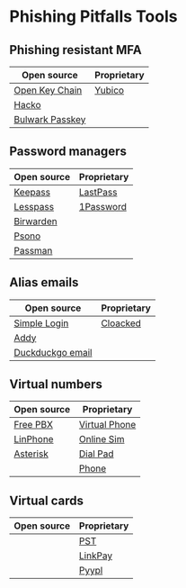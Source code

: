# Phishing Pitfalls Tools

## Phishing resistant MFA
|                     Open source                     |               Proprietary              |
|-----------------------------------------------------|----------------------------------------|
|     [Open Key Chain](https://www.openkeychain.org/) |     [Yubico](https://www.yubico.com/)  |
|      [Hacko](https://www.hanko.io/)                 |                                        |
| [Bulwark Passkey](https://bulwark.id/)              |                                        |


## Password managers
|                     Open source                       |               Proprietary                      |
|-------------------------------------------------------|------------------------------------------------|
|     [Keepass](https://keepass.info/)                  | [LastPass](https://www.lastpass.com/)          |
|      [Lesspass](https://www.lesspass.com)             | [1Password](https://1password.com/)            |
| [Birwarden](https://bitwarden.com/pricing/)           |                                                |
| [Psono](https://psono.com/)                           |                                                |
| [Passman](https://www.passman.cc/)                    |                                                |

## Alias emails
|                     Open source                       |               Proprietary                      |
|-------------------------------------------------------|------------------------------------------------|
|[Simple Login](https://simplelogin.io/)                | [Cloacked](https://www.cloaked.com/)           |
|[Addy](https://addy.io)                                |
|[Duckduckgo email](https://duckduckgo.com/email/)      |

## Virtual numbers
|                     Open source                       |               Proprietary                      |
|-------------------------------------------------------|------------------------------------------------|
|[Free PBX](https://www.freepbx.org/)                   |[Virtual Phone](https://www.virtualphone.com/)  |
|[LinPhone](https://www.linphone.org/)                  |[Online Sim](https://onlinesim.io/)             |
|[Asterisk](https://www.asterisk.org/)                  |[Dial Pad](https://www.dialpad.com/)            |
|                                                       |[Phone](https://www.phone.com/)                 |

## Virtual cards
|                     Open source                       |               Proprietary                      |
|-------------------------------------------------------|------------------------------------------------|
|                                                       |[PST](https://pst.net/)                         |
|                                                       |[LinkPay](https://linkpay.io/)                  |
|                                                       |[Pyypl](https://www.pyypl.com/)                 |

